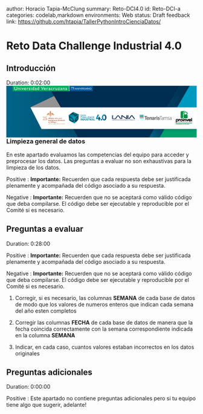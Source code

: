 author: Horacio Tapia-McClung
summary: Reto-DCI4.0
id: Reto-DCI-a
categories: codelab,markdown
environments: Web
status: Draft
feedback link: https://github.com/htapia/TallerPythonIntroCienciaDatos/

# Reto Data Challenge Industrial 4.0

## Introducción
Duration: 0:02:00
<img align="left" style="padding-right:10px;" src="figures/header_small.png">

### Limpieza general de datos

En este apartado evaluamos las competencias del equipo para acceder y preprocesar los datos. Las preguntas a evaluar no son exhaustivas para la limpieza de los datos.

Positive
: **Importante:** Recuerden que cada respuesta debe ser justificada plenamente y acompañada del código asociado a su respuesta. 

Negative
: **Importante:** Recuerden que no se aceptará como válido código que deba compilarse. El código debe ser ejecutable y reproducible por el Comité si es necesario.

## Preguntas a evaluar
Duration: 0:28:00

Positive
: **Importante:** Recuerden que cada respuesta debe ser justificada plenamente y acompañada del código asociado a su respuesta. 

Negative
: **Importante:** Recuerden que no se aceptará como válido código que deba compilarse. El código debe ser ejecutable y reproducible por el Comité si es necesario.

1. Corregir, si es necesario, las columnas **SEMANA** de cada base de datos de modo que los valores de numeros enteros que indican cada semana del año esten completos

2. Corregir las columnas **FECHA** de cada base de datos de manera que la fecha coincida correctamente con la semana correspondiente indicada en la columna **SEMANA**

3. Indicar, en cada caso, cuantos valores estaban incorrectos en los datos originales

## Preguntas adicionales
Duration: 0:00:00

Positive
: Este apartado no contiene preguntas adicionales pero si tu equipo tiene algo que sugerir, adelante! 

